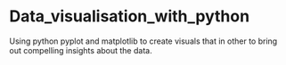 # Data_visualisation_with_python
Using python pyplot and matplotlib to create visuals that in other to bring out compelling insights about the data.
